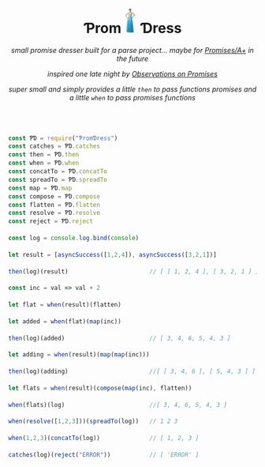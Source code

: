 <h1 align="center"> Ƥrom<img src="./SEEME.jpg" width="38" height="50">Ɗress </h1>

<p align="center"><em>small promise dresser built for a parse project... maybe for <a href="https://promisesaplus.com">Promises/A+</a> in the future</em></p>

<p align="center"><em>inspired one late night by <a href="https://medium.com/@isntitvacant/observations-on-promises-2b08a0d0c27#.9fd2vkmsi">Observations on Promises</a></em></p>

<p align="center"><em>super small and simply provides a little <code>then</code> to pass functions promises and a little <code>when</code> to pass promises functions</em></p>

```javascript



const ƤƊ = require("ƤromƊress")
const catches = ƤƊ.catches
const then = ƤƊ.then
const when = ƤƊ.when
const concatTo = ƤƊ.concatTo
const spreadTo = ƤƊ.spreadTo
const map = ƤƊ.map
const compose = ƤƊ.compose
const flatten = ƤƊ.flatten
const resolve = ƤƊ.resolve
const reject = ƤƊ.reject

const log = console.log.bind(console)

let result = [asyncSuccess([1,2,4]), asyncSuccess([3,2,1])]
    
then(log)(result)                       // [ [ 1, 2, 4 ], [ 3, 2, 1 ] ]

const inc = val => val + 2

let flat = when(result)(flatten)

let added = when(flat)(map(inc))
    
then(log)(added)                        // [ 3, 4, 6, 5, 4, 3 ]

let adding = when(result)(map(map(inc)))
    
then(log)(adding)                       //[ [ 3, 4, 6 ], [ 5, 4, 3 ] ]

let flats = when(result)(compose(map(inc), flatten))
    
when(flats)(log)                        //[ 3, 4, 6, 5, 4, 3 ]

when(resolve([1,2,3]))(spreadTo(log))   // 1 2 3

when(1,2,3)(concatTo(log))              // [ 1, 2, 3 ]

catches(log)(reject("ERROR"))           // [ 'ERROR' ]





```
